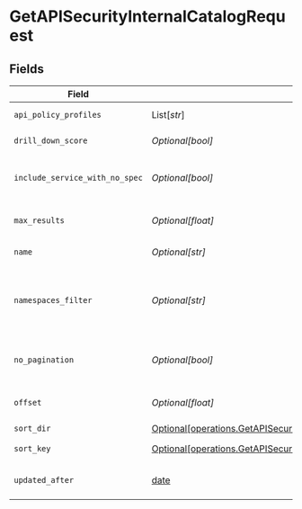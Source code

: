 # GetAPISecurityInternalCatalogRequest


## Fields

| Field                                                                                                                                            | Type                                                                                                                                             | Required                                                                                                                                         | Description                                                                                                                                      |
| ------------------------------------------------------------------------------------------------------------------------------------------------ | ------------------------------------------------------------------------------------------------------------------------------------------------ | ------------------------------------------------------------------------------------------------------------------------------------------------ | ------------------------------------------------------------------------------------------------------------------------------------------------ |
| `api_policy_profiles`                                                                                                                            | List[*str*]                                                                                                                                      | :heavy_minus_sign:                                                                                                                               | Names of the Api Policy Profiles                                                                                                                 |
| `drill_down_score`                                                                                                                               | *Optional[bool]*                                                                                                                                 | :heavy_minus_sign:                                                                                                                               | Return associated score                                                                                                                          |
| `include_service_with_no_spec`                                                                                                                   | *Optional[bool]*                                                                                                                                 | :heavy_minus_sign:                                                                                                                               | When false, only services with specs wikk be returned                                                                                            |
| `max_results`                                                                                                                                    | *Optional[float]*                                                                                                                                | :heavy_minus_sign:                                                                                                                               | The number of entries to return (pagination)                                                                                                     |
| `name`                                                                                                                                           | *Optional[str]*                                                                                                                                  | :heavy_minus_sign:                                                                                                                               | the Api Catalog name filter                                                                                                                      |
| `namespaces_filter`                                                                                                                              | *Optional[str]*                                                                                                                                  | :heavy_minus_sign:                                                                                                                               | namespace filter. a base 64 representation of a list of NamespacesFilter definition object                                                       |
| `no_pagination`                                                                                                                                  | *Optional[bool]*                                                                                                                                 | :heavy_minus_sign:                                                                                                                               | When true, the pagination params will be ignored                                                                                                 |
| `offset`                                                                                                                                         | *Optional[float]*                                                                                                                                | :heavy_minus_sign:                                                                                                                               | Return entries from this offset (pagination)                                                                                                     |
| `sort_dir`                                                                                                                                       | [Optional[operations.GetAPISecurityInternalCatalogQueryParamSortDir]](../../models/operations/getapisecurityinternalcatalogqueryparamsortdir.md) | :heavy_minus_sign:                                                                                                                               | sorting direction                                                                                                                                |
| `sort_key`                                                                                                                                       | [Optional[operations.GetAPISecurityInternalCatalogQueryParamSortKey]](../../models/operations/getapisecurityinternalcatalogqueryparamsortkey.md) | :heavy_minus_sign:                                                                                                                               | the Api Catalog sort key                                                                                                                         |
| `updated_after`                                                                                                                                  | [date](https://docs.python.org/3/library/datetime.html#date-objects)                                                                             | :heavy_minus_sign:                                                                                                                               | Only Apis updated since this date                                                                                                                |